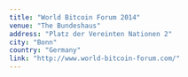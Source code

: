 ```yaml
---
title: "World Bitcoin Forum 2014"
venue: "The Bundeshaus"
address: "Platz der Vereinten Nationen 2"
city: "Bonn"
country: "Germany"
link: "http://www.world-bitcoin-forum.com/"
---
```

